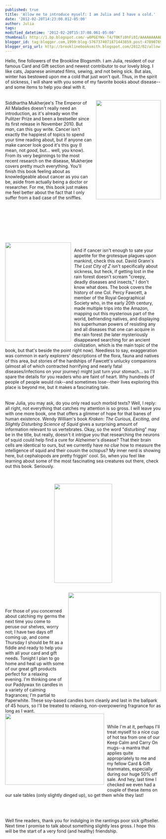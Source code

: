 ```yaml
---
published: true
title: 'Allow me to introduce myself: I am Julia and I have a cold.'
date: '2012-02-20T14:23:00.012-05:00'
author: Julia
tags: 
modified_datetime: '2012-02-20T15:37:08.061-05:00'
thumbnail: http://1.bp.blogspot.com/-w0PGEYWx-T4/T0Kfi0hFi0I/AAAAAAAAADg/lZguKAA4OrU/s72-c/maladies.jpg
blogger_id: tag:blogger.com,1999:blog-5767374071871443859.post-4709076942496832955
blogger_orig_url: http://brooklinebooksmith.blogspot.com/2012/02/allow-me-to-introduce-myself-i-am-julia.html
---
```


<div>Hello, fine followers of the <span id="SPELLING_ERROR_0" class="blsp-spelling-error">Brookline</span> <span id="SPELLING_ERROR_1" class="blsp-spelling-error">Blogsmith</span>. I am Julia, resident of our famous Card and Gift section and newest contributor to our lovely blog. I like cats, Japanese animated films, sewing, and not being sick. But alas, winter has bestowed upon me a cold that just won't quit. Thus, in the spirit of sickness, I will share with you some of my favorite books about disease--and some items to help you deal with it.<br /><br /><br /><a href="http://1.bp.blogspot.com/-w0PGEYWx-T4/T0Kfi0hFi0I/AAAAAAAAADg/lZguKAA4OrU/s1600/maladies.jpg"><img style="MARGIN: 0px 0px 10px 10px; WIDTH: 210px; FLOAT: right; HEIGHT: 320px; CURSOR: hand" id="BLOGGER_PHOTO_ID_5711302698020997954" border="0" alt="" src="http://1.bp.blogspot.com/-w0PGEYWx-T4/T0Kfi0hFi0I/AAAAAAAAADg/lZguKAA4OrU/s320/maladies.jpg" /></a> Siddhartha <span id="SPELLING_ERROR_2" class="blsp-spelling-error">Mukherjee's</span> The Emperor of All Maladies doesn't really need an introduction, as it's already won the Pulitzer Prize and been a bestseller since its first release in November 2010. But <em>man</em>, can this guy write. Cancer isn't exactly the happiest of topics to spend your time reading about, but if anyone can make cancer look good it's this guy (I mean, not <em>good</em>, but... well, you know). From its very beginnings to the most recent research on the disease, <span id="SPELLING_ERROR_3" class="blsp-spelling-error">Mukherjee</span> covers pretty much everything. You'll finish this book feeling about as <span id="SPELLING_ERROR_4" class="blsp-spelling-corrected">knowledgeable</span> about cancer as you can be, aside from actually being a doctor or researcher. For me, this book just makes me feel better about the fact that I only suffer from a bad case of the sniffles.<br /><br /><br /><br /><br /><br /><br /><br /><br /><a href="http://3.bp.blogspot.com/-Cy1RyqI11Gg/T0KiYT_hoPI/AAAAAAAAAD4/8VrEnNLJdUY/s1600/lost-city-of-z.jpg"><img style="MARGIN: 0px 10px 10px 0px; WIDTH: 213px; FLOAT: left; HEIGHT: 320px; CURSOR: hand" id="BLOGGER_PHOTO_ID_5711305816026489074" border="0" alt="" src="http://3.bp.blogspot.com/-Cy1RyqI11Gg/T0KiYT_hoPI/AAAAAAAAAD4/8VrEnNLJdUY/s320/lost-city-of-z.jpg" /></a><br />And if cancer isn't enough to sate your appetite for the grotesque plagues upon mankind, check this out. David <span id="SPELLING_ERROR_5" class="blsp-spelling-error">Grann's</span> <em>The Lost City of Z</em> isn't specifically about sickness, but heck, if getting lost in the <span id="SPELLING_ERROR_6" class="blsp-spelling-corrected">rain forest</span> doesn't scream "creepy, deadly diseases and insects," I don't know what does. The book covers the history of one Col. Percy <span id="SPELLING_ERROR_7" class="blsp-spelling-error">Fawcett</span>, a member of the Royal Geographical Society who, in the early 20<span id="SPELLING_ERROR_8" class="blsp-spelling-error">th</span> century, made multiple trips into the Amazon, mapping out this mysterious part of the world, befriending natives, and displaying his superhuman powers of resisting any and all diseases that one can acquire in the <span id="SPELLING_ERROR_9" class="blsp-spelling-corrected">rain forest</span> (he later mysteriously disappeared searching for an ancient civilization, which is the main topic of the book, but that's beside the point right now). Needless to say, exaggeration was common in early explorers' descriptions of the flora, fauna and natives of this area, but stories of the hardships of <span id="SPELLING_ERROR_10" class="blsp-spelling-error">Fawcett's</span> unlucky companions (almost all of which contracted horrifying and nearly fatal diseases/infections on your journey) might just turn your stomach... so I'll spare the details for you readers who are faint of heart. Why hundreds of people of people would risk--and sometimes lose--their lives exploring this place is beyond me, but it makes a fascinating tale.<br /><br /><br />Now Julia, you may ask, do you only read such morbid texts? Well, I reply: all right, not everything that catches my attention is so gross. I will leave you with one more book, one that offers a glimmer of hope for that banes of human <span id="SPELLING_ERROR_11" class="blsp-spelling-corrected">existence</span>. Wendy William's book <em><span id="SPELLING_ERROR_12" class="blsp-spelling-error">Kraken</span>: The Curious, Exciting, and Slightly Disturbing Science of Squid</em> gives a surprising amount of information relevant to us vertebrates. Okay, so the word "disturbing" may be in the title, but really, doesn't it intrigue you that researching the neurons of squid could help find a cure for Alzheimer's disease? That their brain cells are identical to ours, but we currently have <em>no clue</em> how to measure the intelligence of squid and their cousin the octopus? My inner nerd is showing here, but <span id="SPELLING_ERROR_13" class="blsp-spelling-error">cephalopods</span> are pretty <span id="SPELLING_ERROR_14" class="blsp-spelling-error">friggin</span>' cool. So, when you feel like learning about some of the most fascinating sea creatures out there, check out this book. Seriously.<br /><br /><br /><p><a href="http://3.bp.blogspot.com/-Aqe9Z0c9BH4/T0KmxGJWsKI/AAAAAAAAAEE/nb_Z44xMccs/s1600/Kraken.jpg"><img style="TEXT-ALIGN: center; MARGIN: 0px auto 10px; WIDTH: 187px; DISPLAY: block; HEIGHT: 320px; CURSOR: hand" id="BLOGGER_PHOTO_ID_5711310639852859554" border="0" alt="" src="http://3.bp.blogspot.com/-Aqe9Z0c9BH4/T0KmxGJWsKI/AAAAAAAAAEE/nb_Z44xMccs/s320/Kraken.jpg" /></a></p><br /><a href="http://2.bp.blogspot.com/-nqC3-lm8BRc/T0KtTJxZoAI/AAAAAAAAAE0/a08yHWt2lBo/s1600/paddywax.jpg"><img style="MARGIN: 0px 0px 10px 10px; WIDTH: 300px; FLOAT: right; HEIGHT: 319px; CURSOR: hand" id="BLOGGER_PHOTO_ID_5711317822011449346" border="0" alt="" src="http://2.bp.blogspot.com/-nqC3-lm8BRc/T0KtTJxZoAI/AAAAAAAAAE0/a08yHWt2lBo/s320/paddywax.jpg" /></a><br /><br /><br />For those of you concerned about catching my germs the next time you come to peruse our shelves, worry not; I have two days off coming up, and come Thursday I should be fit as a fiddle and ready to help you with all your card and gift needs. Tonight I plan to go home and heal up with some of our great gift products perfect for a relaxing evening. I'm thinking one of our <span id="SPELLING_ERROR_15" class="blsp-spelling-error">Paddywax</span> tin candles in a variety of calming fragrances; I'm partial to <span id="SPELLING_ERROR_16" class="blsp-spelling-error">Paperwhite</span>. These soy-based candles burn cleanly and last in the ballpark of 45 hours, so I'll be treated to relaxing, non-overpowering fragrance for as long as I want.<br /><a href="http://2.bp.blogspot.com/-vw-d38uSjIg/T0KtkzZGa4I/AAAAAAAAAFA/EPu6oBxKqBs/s1600/mug.jpg"><img style="MARGIN: 0px 10px 10px 0px; WIDTH: 320px; FLOAT: left; HEIGHT: 230px; CURSOR: hand" id="BLOGGER_PHOTO_ID_5711318125241592706" border="0" alt="" src="http://2.bp.blogspot.com/-vw-d38uSjIg/T0KtkzZGa4I/AAAAAAAAAFA/EPu6oBxKqBs/s320/mug.jpg" /></a><br /><br />While I'm at it, perhaps I'll treat myself to a nice cup of hot tea from one of our Keep Calm and Carry On mugs--a mantra that applies quite appropriately to me and my fellow Card &amp; Gift teammates, especially during our huge 50% off sale. And hey, last time I checked we even had a couple of these items on our sale tables (only slightly dinged up), so get them while they last!</div><br /><p></p><br /><br />Well fine readers, thank you for indulging in the rantings poor sick <span id="SPELLING_ERROR_17" class="blsp-spelling-error">giftseller</span>. Next time I promise to talk about something slightly less gross. I hope this will be the start of a very fond (and healthy) friendship.<br /><br /><p></p>